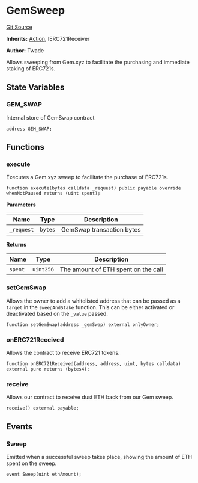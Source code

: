 # GemSweep
[Git Source](https://github.com/FloorDAO/floor-v2/blob/c8169a0594ad07a37d169672a50f4155c41be809/src/contracts/actions/gem/Sweep.sol)

**Inherits:**
[Action](/src/contracts/actions/Action.sol/contract.Action.md), IERC721Receiver

**Author:**
Twade

Allows sweeping from Gem.xyz to facilitate the purchasing and immediate
staking of ERC721s.


## State Variables
### GEM_SWAP
Internal store of GemSwap contract


```solidity
address GEM_SWAP;
```


## Functions
### execute

Executes a Gem.xyz sweep to facilitate the purchase of ERC721s.


```solidity
function execute(bytes calldata _request) public payable override whenNotPaused returns (uint spent);
```
**Parameters**

|Name|Type|Description|
|----|----|-----------|
|`_request`|`bytes`|GemSwap transaction bytes|

**Returns**

|Name|Type|Description|
|----|----|-----------|
|`spent`|`uint256`|The amount of ETH spent on the call|


### setGemSwap

Allows the owner to add a whitelisted address that can be passed as a
`target` in the `sweepAndStake` function. This can be either activated
or deactivated based on the `_value` passed.


```solidity
function setGemSwap(address _gemSwap) external onlyOwner;
```

### onERC721Received

Allows the contract to receive ERC721 tokens.


```solidity
function onERC721Received(address, address, uint, bytes calldata) external pure returns (bytes4);
```

### receive

Allows our contract to receive dust ETH back from our Gem sweep.


```solidity
receive() external payable;
```

## Events
### Sweep
Emitted when a successful sweep takes place, showing the amount of
ETH spent on the sweep.


```solidity
event Sweep(uint ethAmount);
```

